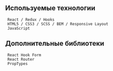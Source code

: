 ## Используемые технологии
```
 React / Redux / Hooks
 HTML5 / CSS3 / SCSS / BEM / Responsive Layout
 JavaScript
```

## Дополнительные библиотеки
```
 React Hook Form
 React Router
 PropTypes
```
